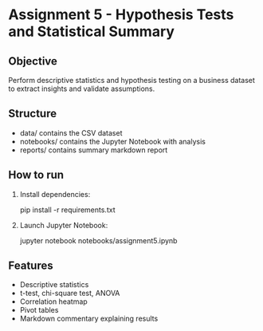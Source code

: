 # Assignment 5 - Hypothesis Tests and Statistical Summary

## Objective
Perform descriptive statistics and hypothesis testing on a business dataset to extract insights and validate assumptions.

## Structure
- data/ contains the CSV dataset
- notebooks/ contains the Jupyter Notebook with analysis
- reports/ contains summary markdown report

## How to run
1. Install dependencies:
    
    pip install -r requirements.txt
    

2. Launch Jupyter Notebook:
    
    jupyter notebook notebooks/assignment5.ipynb
    

## Features
- Descriptive statistics
- t-test, chi-square test, ANOVA
- Correlation heatmap
- Pivot tables
- Markdown commentary explaining results